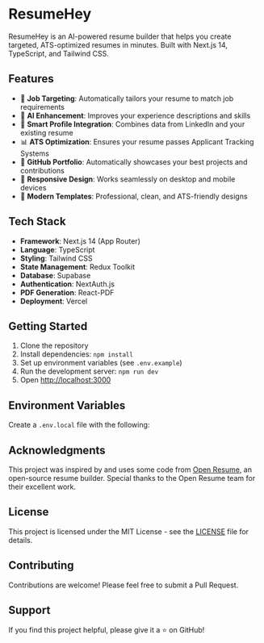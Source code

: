 # ResumeHey

ResumeHey is an AI-powered resume builder that helps you create targeted, ATS-optimized resumes in minutes. Built with Next.js 14, TypeScript, and Tailwind CSS.

## Features

- 🎯 **Job Targeting**: Automatically tailors your resume to match job requirements
- 🤖 **AI Enhancement**: Improves your experience descriptions and skills
- 🔄 **Smart Profile Integration**: Combines data from LinkedIn and your existing resume
- 📊 **ATS Optimization**: Ensures your resume passes Applicant Tracking Systems
- 💼 **GitHub Portfolio**: Automatically showcases your best projects and contributions
- 📱 **Responsive Design**: Works seamlessly on desktop and mobile devices
- 🎨 **Modern Templates**: Professional, clean, and ATS-friendly designs

## Tech Stack

- **Framework**: Next.js 14 (App Router)
- **Language**: TypeScript
- **Styling**: Tailwind CSS
- **State Management**: Redux Toolkit
- **Database**: Supabase
- **Authentication**: NextAuth.js
- **PDF Generation**: React-PDF
- **Deployment**: Vercel

## Getting Started

1. Clone the repository
2. Install dependencies: `npm install`
3. Set up environment variables (see `.env.example`)
4. Run the development server: `npm run dev`
5. Open [http://localhost:3000](http://localhost:3000)

## Environment Variables

Create a `.env.local` file with the following:

## Acknowledgments

This project was inspired by and uses some code from [Open Resume](https://github.com/xitanggg/open-resume), an open-source resume builder. Special thanks to the Open Resume team for their excellent work.

## License

This project is licensed under the MIT License - see the [LICENSE](LICENSE) file for details.

## Contributing

Contributions are welcome! Please feel free to submit a Pull Request.

## Support

If you find this project helpful, please give it a ⭐️ on GitHub!
